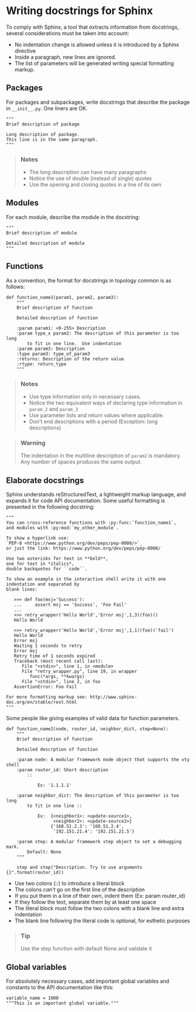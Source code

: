 # Writing docstrings for Sphinx

To comply with Sphinx, a tool that extracts information from docstrings,
several considerations must be taken into account:

-   No indentation change is allowed unless it is introduced by a Sphinx directive
-   Inside a paragraph, new lines are ignored.
-   The list of parameters will be generated writing special formatting markup.

## Packages

For packages and subpackages, write docstrings that describe the package
in `__init__.py`.  One liners are OK.

    """
    Brief description of package

    Long description of package.
    This line is in the same paragraph.
    """

> ### Notes
> - The long description can have many paragraphs
> - Notice the use of double (instead of single) quotes
> - Use the opening and closing quotes in a line of its own

## Modules

For each module, describe the module in the docstring:

    """
    Brief description of module

    Detailed description of module
    """

## Functions

As a convention, the format for docstrings in topology common is as follows:

    def function_name1(param1, param2, param3):
        """
        Brief description of function

        Detailed descrption of function

        :param param1: <0-255> Description
        :param type_x param2: The description of this parameter is too long
            to fit in one line.  Use indentation
        :param param3: Description
        :type param3: type_of_param3
        :returns: Description of the return value
        :rtype: return_type
        """

> ### Notes
> - Use type information only in necessary cases.
> - Notice the two equivalent ways of declaring type information in `param_2` and `param_3`
> - Use parameter lists and return values where applicable.
> - Don't end descriptions with a period (Exception: long descriptions)

> ### Warning
> The indentation in the multiline description of `param2` is
> mandatory. Any number of spaces produces the same output.


## Elaborate docstrings
Sphinx understands reStructuredText, a lightweight markup language, and expands it for code API
documentation.  Some useful formatting is presented in the following docstring:

    """
    You can cross-reference functions with :py:func:`function_name1`,
    and modules with :py:mod:`my_other_module`.

    To show a hyperlink use:
    `PEP-8 <https://www.python.org/dev/peps/pep-0008/>`_
    or just the link: https://www.python.org/dev/peps/pep-0008/

    Use two asterisks for text in **bold**,
    one for text in *italics*,
    double backquotes for ``code``.

    To show an example in the interactive shell write it with one indentation and separated by
    blank lines:

       >>> def foo(msj='Success'):
       ...     assert msj == 'Success', 'Foo Fail'
       ...
       >>> retry_wrapper('Hello World','Error msj',1,3)(foo)()
       Hello World

       >>> retry_wrapper('Hello World','Error msj',1,1)(foo)('fail')
       Hello World
       Error msj
       Waiting 1 seconds to retry
       Error msj
       Retry time of 1 seconds expired
       Traceback (most recent call last):
          File "<stdin>", line 1, in <module>
          File "retry_wrapper.py", line 19, in wrapper
             func(*args, **kwargs)
          File "<stdin>", line 2, in foo
       AssertionError: Foo Fail

    For more formatting markup see: http://www.sphinx-doc.org/en/stable/rest.html
    """

Some people like giving examples of valid data for function parameters.

    def function_name2(node, router_id, neighbor_dict, step=None):
        """
        Brief description of function

        Detailed descrption of function

        :param node: A modular framework node object that supports the vty shell
        :param router_id: Short description
            ::

                Ex: '1.1.1.1'

        :param neighbor_dict: The description of this parameter is too long
            to fit in one line ::

                Ex:  {<neighbor1>: <update-source1>,
                      <neighbor2>: <update-source2>}
                     {'168.51.2.3': '168.51.2.4',
                      '192.151.21.4': '192.151.21.5'}

        :param step: A modular framework step object to set a debugging mark.
            Default: None
        """

        step and step("Description. Try to use arguments {}".format(router_id))

- Use two colons (::) to introduce a literal block
- The colons *can't* go on the first line of the description
- If you put them in a line of their own, indent them (Ex: param router_id)
- If they follow the text, separate them by at least one space
- The literal block must follow the two colons with a blank line and extra indentation
- The blank line following the literal code is optional, for esthetic purposes

> ### Tip
> Use the step function with default None and validate it


## Global variables

For absolutely necessary cases, add important global variables and constants to the API
documentation like this:

    variable_name = 1000
    """This is an important global variable."""
